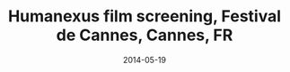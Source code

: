 ---
title: Humanexus film screening, Festival de Cannes, Cannes, FR
date: "2014-05-19"
end: "2014-05-23"
location: Cannes, FR
credit: Places & Spaces
images: [image01-lg.jpg, image02-lg.jpg, image03-lg.jpg]
thumbs: [image01-thb.jpg, image02-thb.jpg, image03-thb.jpg]
---